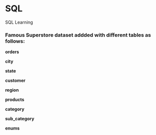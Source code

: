 # SQL
SQL Learning
### Famous Superstore dataset addded with different tables as follows:

**orders**

**city**

**state**

**customer**

**region**

**products**

**category**

**sub_category**

**enums**
